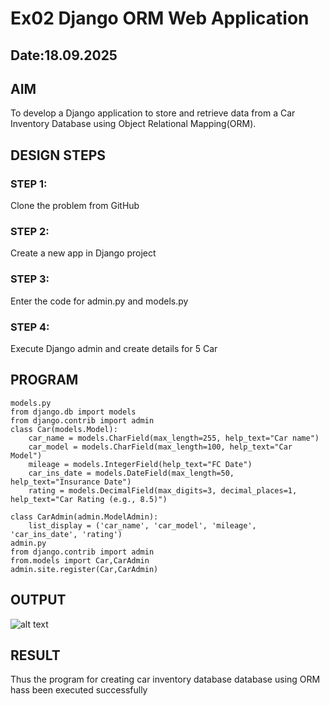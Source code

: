 # Ex02 Django ORM Web Application
## Date:18.09.2025 

## AIM
To develop a Django application to store and retrieve data from a Car Inventory Database using Object Relational Mapping(ORM).

## DESIGN STEPS

### STEP 1:
Clone the problem from GitHub

### STEP 2:
Create a new app in Django project

### STEP 3:
Enter the code for admin.py and models.py

### STEP 4:
Execute Django admin and create details for 5 Car 

## PROGRAM
```
models.py
from django.db import models
from django.contrib import admin
class Car(models.Model):
    car_name = models.CharField(max_length=255, help_text="Car name")
    car_model = models.CharField(max_length=100, help_text="Car Model")
    mileage = models.IntegerField(help_text="FC Date")
    car_ins_date = models.DateField(max_length=50, help_text="Insurance Date")
    rating = models.DecimalField(max_digits=3, decimal_places=1, help_text="Car Rating (e.g., 8.5)")
    
class CarAdmin(admin.ModelAdmin):
    list_display = ('car_name', 'car_model', 'mileage', 'car_ins_date', 'rating')
admin.py
from django.contrib import admin
from.models import Car,CarAdmin
admin.site.register(Car,CarAdmin)   
```    


## OUTPUT
![alt text](<../../exp2/exp2/Screenshot 2025-09-15 114445.png>)



## RESULT
Thus the program for creating car inventory database database using ORM hass been executed successfully
